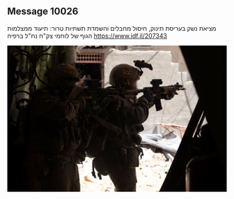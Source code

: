 ## Message 10026

מציאת נשק בעריסת תינוק, חיסול מחבלים והשמדת תשתיות טרור:
תיעוד ממצלמות הגוף של לוחמי צק"ח נח"ל ברפיח
https://www.idf.il/207343

![Photo](./10026/10026_photo.jpg)
